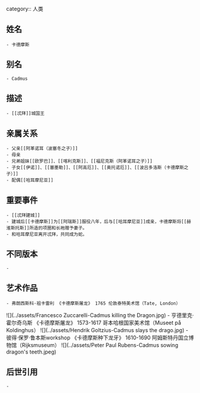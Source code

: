 category:: 人类
## 姓名
	- 卡德摩斯
## 别名
	- Cadmus
## 描述
	- [[忒拜]]城国王
## 亲属关系
	- 父亲[[阿革诺耳（波塞冬之子）]]
	- 母亲
	- 兄弟姐妹[[欧罗巴]]、[[喀利克斯]]、[[福尼克斯（阿革诺耳之子）]]
	- 子女[[伊诺]]、[[塞墨勒]]、[[阿高厄]]、[[奥托诺厄]]、[[波吕多洛斯（卡德摩斯之子）]]
	- 配偶[[哈耳摩尼亚]]
## 重要事件
	- [[忒拜建城]]
	- 建城后[[卡德摩斯]]为[[阿瑞斯]]服役八年，后与[[哈耳摩尼亚]]成亲，卡德摩斯将[[赫淮斯托斯]]所造的项圈和长袍赠予妻子。
	- 和哈耳摩尼亚离开忒拜，共同成为蛇。
## 不同版本
	-
## 艺术作品
	- 弗朗西斯科·祖卡雷利 《卡德摩斯屠龙》 1765 伦敦泰特美术馆（Tate, London）
 ![](../assets/Francesco Zuccarelli-Cadmus killing the Dragon.jpg)
	- 亨德里克·霍尔奇乌斯 《卡德摩斯屠龙》 1573-1617 哥本哈根国家美术馆（Museet på Koldinghus）
 ![](../assets/Hendrik Goltzius-Cadmus slays the drago.jpg)
	- 彼得·保罗·鲁本斯workshop 《卡德摩斯种下龙牙》 1610-1690 阿姆斯特丹国立博物馆（Rijksmuseum）
 ![](../assets/Peter Paul Rubens-Cadmus sowing dragon's teeth.jpeg)
## 后世引用
	-
